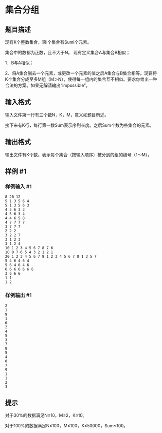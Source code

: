 # 集合分组

## 题目描述

现有K个整数集合，第i个集合有Sumi个元素。 

集合中的数都为正数，且不大于N。 现有定义集合A与集合B相似； 

1．B与A相似； 

2．将A集合删去一个元素，或更改一个元素的值之后A集合与B集合相等。现要将K个集合分成至多M组（M＞N），使得每一组内的集合互不相似。要求你给出一种合法的方案。如果无解请输出“impossible”。 


## 输入格式

输入文件第一行有三个数N，K，M，意义如题目所述。 

接下来有K行，每行第一数Sum表示序列长度。之后Sum个数为些集合的元素。


## 输出格式

输出文件有K个数，表示每个集合（按输入顺序）被分到的组的编号（1～M）。


## 样例 #1

### 样例输入 #1
```
8 20 12 
5 1 3 5 6 4 
5 1 3 5 6 3 
4 5 6 3 3 
4 5 6 3 4 
4 4 6 5 8 
4 7 7 7 7 
3 7 7 7 
2 2 2 
3 2 2 7 
3 1 2 3 
3 1 2 4 
10 1 2 3 4 5 6 7 8 7 6 
10 8 7 6 5 4 3 2 1 2 1 
20 1 2 3 4 5 6 7 8 1 2 3 4 5 6 7 8 1 3 5 7 
5 4 6 4 6 4 
5 6 4 6 4 6 
6 6 6 6 6 6 6 
3 6 6 6 
1 1 
1 2
```

### 样例输出 #1

```
2 
1 
9 
1 
6 
2 
4 
5 
3 
7 
8 
5 
4 
8
7 
9 
1 
1 
2
3
```

## 提示

对于30%的数据满足N≤10，M≤2，K≤10。 

对于100%的数据满足N≤100，M≤100，K≤50000，Sum≤100。

